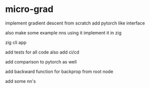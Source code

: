 # micro-grad
implement gradient descent from scratch
add pytorch like interface

also make some example nns using it
implement it in zig

zig cli app

add tests for all code
also add ci/cd

add comparison to pytorch as well

add backward function for backprop from root node


add some nn's 